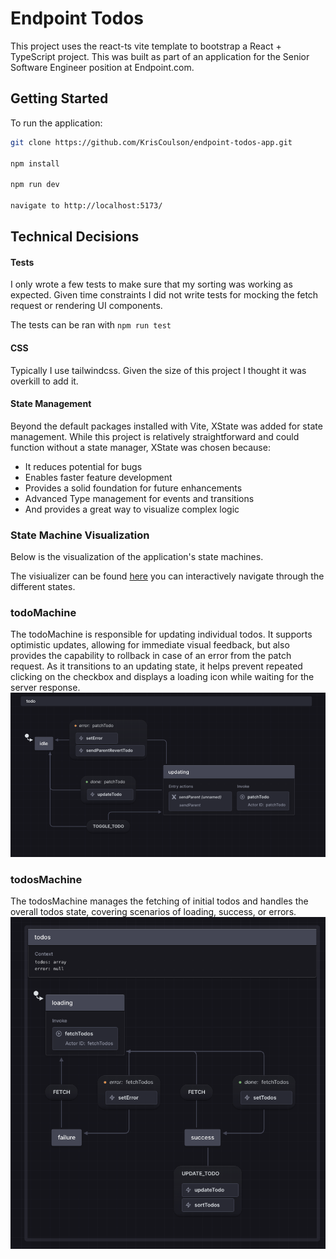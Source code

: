 # Endpoint Todos

This project uses the react-ts vite template to bootstrap a React + TypeScript project. This was built as part of an application for the Senior Software Engineer position at Endpoint.com.

## Getting Started

To run the application:

```bash
git clone https://github.com/KrisCoulson/endpoint-todos-app.git

npm install

npm run dev

navigate to http://localhost:5173/
```

## Technical Decisions

#### Tests
I only wrote a few tests to make sure that my sorting was working as expected. Given time constraints I did not write tests for mocking the fetch request or rendering UI components.

The tests can be ran with `npm run test`

#### CSS
Typically I use tailwindcss. Given the size of this project I thought it was overkill to add it. 

#### State Management
Beyond the default packages installed with Vite, XState was added for state management. While this project is relatively straightforward and could function without a state manager, XState was chosen because:
- It reduces potential for bugs
- Enables faster feature development
- Provides a solid foundation for future enhancements
- Advanced Type management for events and transitions
- And provides a great way to visualize complex logic


### State Machine Visualization
Below is the visualization of the application's state machines.

The visiualizer can be found [here](https://stately.ai/registry/editor/48ca5564-b575-4532-80a1-f9e57a48a43a?mode=design&machineId=fada747b-6323-4316-a1fb-e0682870edcc) you can interactively navigate through the different states.

### todoMachine
The todoMachine is responsible for updating individual todos. It supports optimistic updates, allowing for immediate visual feedback, but also provides the capability to rollback in case of an error from the patch request. As it transitions to an updating state, it helps prevent repeated clicking on the checkbox and displays a loading icon while waiting for the server response.
![State Machine](public/todoMachine-statechart.png)

### todosMachine
The todosMachine manages the fetching of initial todos and handles the overall todos state, covering scenarios of loading, success, or errors.
![State Machine](public/todosMachine-statechart.png)